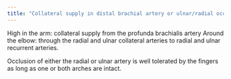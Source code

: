 ```yaml
---
title: "Collateral supply in distal brachial artery or ulnar/radial occlusion"
---
```

High in the arm: collateral supply from the profunda brachialis artery 
Around the elbow: through the radial and ulnar collateral arteries to radial and ulnar recurrent arteries.

Occlusion of either the radial or ulnar artery is well tolerated by the fingers as long as one or both arches are intact.


